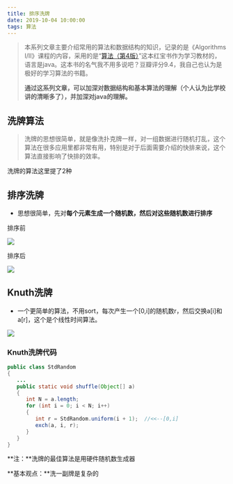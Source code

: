 ```yaml
---
title: 排序洗牌
date: 2019-10-04 10:00:00
tags: 算法
---
```


> 本系列文章主要介绍常用的算法和数据结构的知识，记录的是《Algorithms I/II》课程的内容，采用的是“[算法（第4版）](https://book.douban.com/subject/19952400/)”这本红宝书作为学习教材的，语言是java。这本书的名气我不用多说吧？豆瓣评分9.4，我自己也认为是极好的学习算法的书籍。
>
> **通过这系列文章，可以加深对数据结构和基本算法的理解（个人认为比学校讲的清晰多了），并加深对java的理解。**

## 洗牌算法

> 洗牌的思想很简单，就是像洗扑克牌一样，对一组数据进行随机打乱，这个算法在很多应用里都非常有用，特别是对于后面需要介绍的快排来说，这个算法直接影响了快排的效率。

洗牌的算法这里提了2种 

## 排序洗牌

- 思想很简单，先对**每个元素生成一个随机数，然后对这些随机数进行排序**

排序前

![](http://img.hksite.cn/2019-03-02-032420.png)

排序后

![](http://img.hksite.cn/2019-03-02-032432.png)

## Knuth洗牌

- 一个更简单的算法，不用sort，每次产生一个[0,i]的随机数r，然后交换a[i]和a[r]，这个是个线性时间算法。

![](http://img.hksite.cn/2019-03-01-20160406233330434.gif)

### Knuth洗牌代码

```java
public class StdRandom
{
   ...
   public static void shuffle(Object[] a)
   {
      int N = a.length;
      for (int i = 0; i < N; i++)
      {
         int r = StdRandom.uniform(i + 1);  //<<--[0,i]
         exch(a, i, r);
      }
   }
}
```

**注：**洗牌的最佳算法是用硬件随机数生成器

**基本观点：**洗一副牌是复杂的